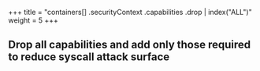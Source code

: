+++
title = "containers[] .securityContext .capabilities .drop | index(\"ALL\")"
weight = 5
+++

## Drop all capabilities and add only those required to reduce syscall attack surface
